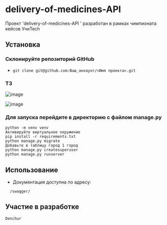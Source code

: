 # delivery-of-medicines-API

Проект 'delivery-of-medicines-API
' разработан в рамках чимпионата кейсов УчиTech
## Установка

### Cклонируйте репозиторий GitHub
- `git clone git@github.com:Ваш_аккаунт/<Имя проекта>.git`

### ТЗ
![image](https://github.com/denchur/delivery-of-medicines-API/tz1.png)

![image](https://github.com/denchur/delivery-of-medicines-API/main/tz2.png)

### Для запуска перейдите в директорию с файлом manage.py
```
python -m venv venv
Активируйте виртуальное окружение
pip install -r requirements.txt
python manage.py migrate
Добавьте в таблицу город 1 город
python manage.py createsuperuser
python manage.py runserver
```

## Использование
- Документация доступна по адресу:
```
  /swagger/
```

## Участие в разработке
    Denchur

